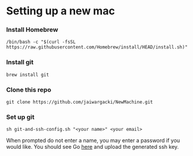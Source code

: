 # Setting up a new mac
### Install Homebrew  
```
/bin/bash -c "$(curl -fsSL https://raw.githubusercontent.com/Homebrew/install/HEAD/install.sh)"
```
### Install git
```
brew install git
```
### Clone this repo
```
git clone https://github.com/jaiwargacki/NewMachine.git
```
### Set up git
```
sh git-and-ssh-config.sh "<your name>" <your email>
```
When prompted do not enter a name, you may enter a password if you would like. 
You should see 
Go [here](https://github.com/settings/keys) and upload the generated ssh key.
